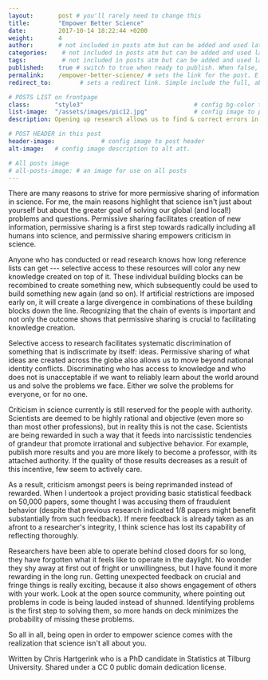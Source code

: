 ```yaml
---
layout:       post # you'll rarely need to change this
title:        "Empower Better Science"
date:         2017-10-14 18:22:44 +0200
weight:       4
author:       # not included in posts atm but can be added and used later
categories:    # not included in posts atm but can be added and used later
tags:          # not included in posts atm but can be added and used later
published:    true # switch to true when ready to publish. When false, you can check your links and share drafts using the github file for this page e.g https://github.com/sparcopen/open-to/blob/master/_posts/2017-04-10-welcome-to-jekyll.markdown
permalink:    /empower-better-science/ # sets the link for the post. E.g permalink: /battle-disease/
redirect_to:        # sets a redirect link. Simple include the full, absolute link you want below

# POSTS LIST on frontpage
class:       "style3"                               # config bg-color to post list card (1 to 5)
list-image:  "/assets/images/pic12.jpg"             # config image to post list card (1 to 15 are generic colors and will fit with anything used if no images can be found)
description: Opening up research allows us to find & correct errors in the literature that could otherwise go unnoticed.

# POST HEADER in this post
header-image:             # config image to post header
alt-image:   # config image description to alt att.

# All posts image
# all-posts-image: # an image for use on all posts
---
```


There are many reasons to strive for more permissive sharing of information in science. For me, the main reasons highlight that science isn't just about yourself but about the greater goal of solving our global (and local!) problems and questions. Permissive sharing facilitates creation of new information, permissive sharing is a first step towards radically including all humans into science, and permissive sharing empowers criticism in science.

Anyone who has conducted or read research knows how long reference lists can get --- selective access to these resources will color any new knowledge created on top of it. These individual building blocks can be recombined to create something new, which subsequently could be used to build something new again (and so on). If artificial restrictions are imposed early on, it will create a large divergence in combinations of these building blocks down the line. Recognizing that the chain of events is important and not only the outcome shows that permissive sharing is crucial to facilitating knowledge creation.

Selective access to research facilitates systematic discrimination of something that is indiscrimate by itself: ideas. Permissive sharing of what ideas are created across the globe also allows us to move beyond national identity conflicts. Discriminating who has access to knowledge and who does not is unacceptable if we want to reliably learn about the world around us and solve the problems we face. Either we solve the problems for everyone, or for no one.

Criticism in science currently is still reserved for the people with authority. Scientists are deemed to be highly rational and objective (even more so than most other professions), but in reality this is not the case. Scientists are being rewarded in such a way that it feeds into narcissistic tendencies of grandeur that promote irrational and subjective behavior. For example, publish more results and you are more likely to become a professor, with its attached authority. If the quality of those results decreases as a result of this incentive, few seem to actively care.

As a result, criticism amongst peers is being reprimanded instead of rewarded. When I undertook a project providing basic statistical feedback on 50,000 papers, some thought I was accusing them of fraudulent behavior (despite that previous research indicated 1/8 papers might benefit substantially from such feedback). If mere feedback is already taken as an afront to a researcher's integrity, I think science has lost its capability of reflecting thoroughly.

Researchers have been able to operate behind closed doors for so long, they have forgotten what it feels like to operate in the daylight. No wonder they shy away at first out of fright or unwillingness, but I have found it more rewarding in the long run. Getting unexpected feedback on crucial and fringe things is really exciting, because it also shows engagement of others with your work. Look at the open source community, where pointing out problems in code is being lauded instead of shunned. Identifying problems is the first step to solving them, so more hands on deck minimizes the probability of missing these problems.

So all in all, being open in order to empower science comes with the realization that science isn't all about you.

Written by Chris Hartgerink who is a PhD candidate in Statistics at Tilburg University. Shared under a CC 0 public domain dedication license.
